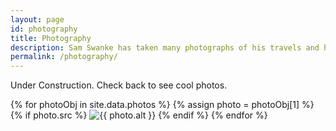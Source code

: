 ```yaml
---
layout: page
id: photography
title: Photography
description: Sam Swanke has taken many photographs of his travels and hobbies.
permalink: /photography/
---
```


Under Construction. Check back to see cool photos.

<div class='image-grid-row'>
{% for photoObj in site.data.photos %}
{% assign photo = photoObj[1] %}
{% if photo.src %}
  <img src="{{ photo.src r}" alt="{{ photo.alt }}">
{% endif %}
{% endfor %}
</div>
